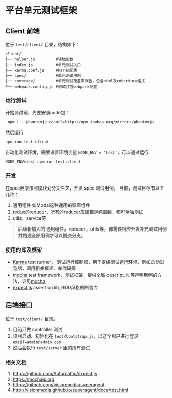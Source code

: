# 平台单元测试框架
## Client 前端
位于 `test/client/` 目录，结构如下：
```
client/
├── helper.js         #辅助函数
├── index.js          #单元测试入口
├── karma.conf.js     #karam配置
├── spec/             #单元测试用例
├── coverage/         #单元测试覆盖率报告，包含html及cobertura格式
└── webpack.config.js #测试打包webpack配置
```
### 运行测试
开始测试前，先要安装node包：
```
 npm i --phantomjs_cdnurl=http://npm.taobao.org/mirrors/phantomjs
```
然后运行
```
npm run test:client
```
自动化测试环境，需要设置环境变量 `NODE_ENV = 'test'`，可以通过运行
```
NODE_ENV=test npm run test:client
```

### 开发
在spec目录按照模块划分文件夹，开发 spec 测试用例。
目前，测试目标有以下几种：
1. 通用组件 如Modal这种通用的弹窗组件
2. redux的reducer，所有的reducer应该都是纯函数，都可单独测试
3. utils，service等

> **后续新加入的 通用组件，reducer，utils等，都需要相应开发补充测试用例并跑通全部用例才可以提交分支。**

### 使用的库及框架
* [Karma] test runner， 测试运行控制器，用于提供测试运行环境，例如启动浏览器，调用相关框架、库代码等
* [mocha] test framework，测试框架，提供全局 descript, it 等声明用例的方法，详见[mocha]
* [expect.js] assertion lib, BDD风格的断言库

## 后端接口
位于 `test/client/` 目录。
1. 目前只做 controller 测试
2. 项目启动、初始化在 `test/bootstrap.js`，以这个用户进行登录 `email=admin@admin.com`
3. 然后会执行 `test/server` 里的所有测试

### 相关文档
1. https://github.com/Automattic/expect.js
2. https://mochajs.org
3. https://github.com/visionmedia/superagent
4. http://visionmedia.github.io/superagent/docs/test.html

[Karma]: https://karma-runner.github.io
[mocha]: https://mochajs.org/
[expect.js]: https://github.com/Automattic/expect.js
[SuperAgent]: https://github.com/visionmedia/superagent
